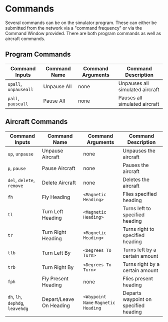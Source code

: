 # Commands
Several commands can be on the simulator program. These can either be submitted from the network via a "command frequency" or via the Command Window provided. There are both program commands as well as aircraft commands.

## Program Commands
| Command Inputs | Command Name | Command Arguments | Command Description
|--|--|--|--|
| `upall`, `unpauseall` | Unpause All | none | Unpauses all simulated aircraft |
| `pall`, `pauseall` | Pause All | none | Pauses all simulated aircraft |

## Aircraft Commands
| Command Inputs | Command Name | Command Arguments | Command Description |
|--|--|--|--|
| `up`, `unpause` | Unpause Aircraft | none | Unpauses the aircraft |
| `p`, `pause` | Pause Aircraft | none | Pauses the aircraft |
| `del`, `delete`, `remove` | Delete Aircraft | none | Deletes the aircraft |
| `fh` | Fly Heading | `<Magnetic Heading>` | Flies specified heading |
| `tl` | Turn Left Heading | `<Magnetic Heading>` | Turns left to specified heading |
| `tr` | Turn Right Heading | `<Magnetic Heading>` | Turns right to specified heading |
| `tlb` | Turn Left By | `<Degrees To Turn>` | Turns left by a certain amount |
| `trb` | Turn Right By | `<Degrees To Turn>` | Turns right by a certain amount |
| `fph` | Fly Present Heading | none | Flies present heading |
| `dh`, `lh`, `dephdg`, `leavehdg` | Depart/Leave On Heading | `<Waypoint Name` `Magnetic Heading` | Departs waypoint on specified heading |